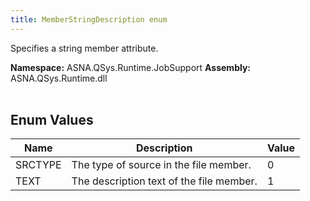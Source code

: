 ```yaml
---
title: MemberStringDescription enum
---
```


Specifies a string member attribute.

**Namespace:** ASNA.QSys.Runtime.JobSupport
**Assembly:** ASNA.QSys.Runtime.dll
<br>
<br>

## Enum Values

| Name | Description | Value
| --- | --- | --- 
| SRCTYPE | The type of source in the file member. | 0 |
| TEXT | The description text of the file member. | 1 |
